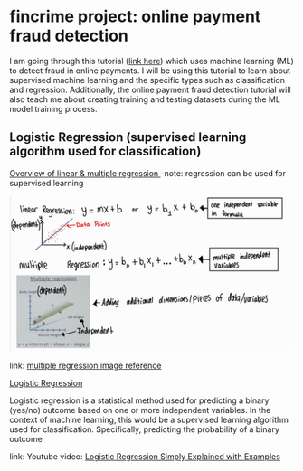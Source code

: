 # fincrime project: online payment fraud detection

I am going through this tutorial ([link here](https://www.geeksforgeeks.org/online-payment-fraud-detection-using-machine-learning-in-python/)) which uses machine learning (ML) to detect fraud in online payments. I will be using this tutorial to learn about supervised machine learning and the specific types such as classification and regression. Additionally, the online payment fraud detection tutorial will also teach me about creating training and testing datasets during the ML model training process.

## Logistic Regression (supervised learning algorithm used for classification) 

<ins> Overview of linear & multiple regression </ins> -note: regression can be used for supervised learning

<img src="images/Linear_multiple_regression.jpg" width="700">

link: [multiple regression image reference](https://www.youtube.com/watch?v=zITIFTsivN8)

<ins> Logistic Regression </ins>

Logistic regression is a statistical method used for predicting a binary (yes/no) outcome based on one or more independent variables. In the context of machine learning, this would be a supervised learning algorithm used for classification. Specifically, predicting the probability of a binary outcome

link: Youtube video: [Logistic Regression Simply Explained with Examples](https://www.youtube.com/watch?v=CuvIc8C3EDI)
